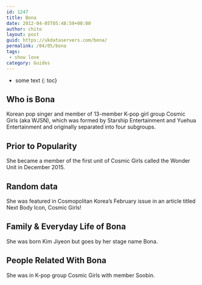 ```yaml
---
id: 1247
title: Bona
date: 2012-04-05T05:48:59+00:00
author: chito
layout: post
guid: https://ukdataservers.com/bona/
permalink: /04/05/bona
tags:
 - show love
category: Guides
---
```


* some text
{: toc}


## Who is  Bona
                  
                  
                  
Korean pop singer and member of 13-member K-pop girl group Cosmic Girls (aka WJSN), which was formed by Starship Entertainment and Yuehua Entertainment and originally separated into four subgroups.
                  
                
                
                
## Prior to Popularity 
                  
                  
                  
She became a member of the first unit of Cosmic Girls called the Wonder Unit in December 2015.
                  
                
                
                
## Random data 
                  
                  
                  
She was featured in Cosmopolitan Korea&#8217;s February issue in an article titled Next Body Icon, Cosmic Girls!
                  
                
                
                
## Family & Everyday Life of Bona
                  
                  
                  
She was born Kim Jiyeon but goes by her stage name Bona.
                  
                
                
                
## People Related With  Bona
                  
                  
                  
She was in K-pop group Cosmic Girls with member Soobin.
                  
                
              
            
          
          
          
    
    
  
